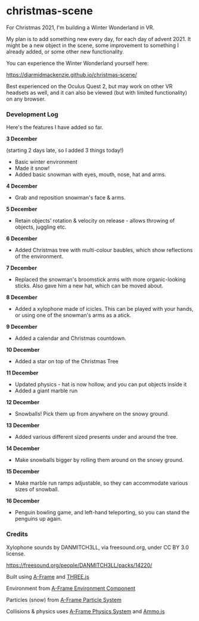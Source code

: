 # christmas-scene
For Christmas 2021, I'm building a Winter Wonderland in VR.

My plan is to add something new every day, for each day of advent 2021.  It might be a new object in the scene, some improvement to something I already added, or some other new functionality.

You can experience the Winter Wonderland yourself here:

https://diarmidmackenzie.github.io/christmas-scene/

Best experienced on the Oculus Quest 2, but may work on other VR headsets as well, and it can also be viewed (but with limited functionality) on any browser.

### Development Log

Here's the features I have added so far.

**3 December**

(starting 2 days late, so I added 3 things today!)

- Basic winter environment
- Made it snow!
- Added basic snowman with eyes, mouth, nose, hat and arms.

**4 December**

- Grab and reposition snowman's face & arms.

**5 December**

- Retain objects' rotation & velocity on release - allows throwing of objects, juggling etc.

**6 December**

- Added Christmas tree with multi-colour baubles, which show reflections of the environment.

**7 December**

- Replaced the snowman's broomstick arms with more organic-looking sticks.  Also gave him a new hat, which can be moved about.

**8 December**

- Added a xylophone made of icicles.  This can be played with your hands, or using one of the snowman's arms as a atick.

**9 December**

- Added a calendar and Christmas countdown.

**10 December**

- Added a star on top of the Christmas Tree

**11 December**

- Updated physics - hat is now hollow, and you can put objects inside it
- Added a giant marble run

**12 December**

- Snowballs!  Pick them up from anywhere on the snowy ground.

**13 December**

- Added various different sized presents under and around the tree.

**14 December**

- Make snowballs bigger by rolling them around on the snowy ground.

**15 December**

- Make marble run ramps adjustable, so they can accommodate various sizes of snowball.

**16 December**

- Penguin bowling game, and left-hand teleporting, so you can stand the penguins up again.



### Credits


Xylophone sounds by DANMITCH3LL, via freesound.org, under CC BY 3.0 license.

https://freesound.org/people/DANMITCH3LL/packs/14220/

Built using [A-Frame](https://aframe.io/) and [THREE.js](https://threejs.org/)

Environment from [A-Frame Environment Component](https://github.com/supermedium/aframe-environment-component)

Particles (snow) from [A-Frame Particle System](https://github.com/IdeaSpaceVR/aframe-particle-system-component) 

Collisions & physics uses [A-Frame Physics System](https://github.com/n5ro/aframe-physics-system) and [Ammo.js](https://github.com/kripken/ammo.js/)

